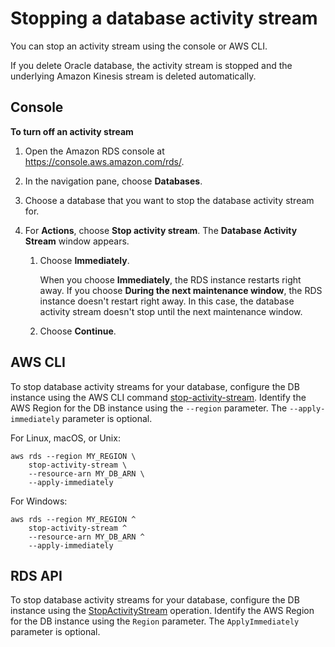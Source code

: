 # Stopping a database activity stream<a name="DBActivityStreams.Disabling"></a>

You can stop an activity stream using the console or AWS CLI\.

If you delete Oracle database, the activity stream is stopped and the underlying Amazon Kinesis stream is deleted automatically\.

## Console<a name="DBActivityStreams.Disabling-collapsible-section-D1"></a>

**To turn off an activity stream**

1. Open the Amazon RDS console at [https://console\.aws\.amazon\.com/rds/](https://console.aws.amazon.com/rds/)\.

1. In the navigation pane, choose **Databases**\.

1. Choose a database that you want to stop the database activity stream for\.

1. For **Actions**, choose **Stop activity stream**\. The **Database Activity Stream** window appears\.

   1. Choose **Immediately**\.

      When you choose **Immediately**, the RDS instance restarts right away\. If you choose **During the next maintenance window**, the RDS instance doesn't restart right away\. In this case, the database activity stream doesn't stop until the next maintenance window\.

   1. Choose **Continue**\.

## AWS CLI<a name="DBActivityStreams.Disabling-collapsible-section-D2"></a>

To stop database activity streams for your database, configure the DB instance using the AWS CLI command [stop\-activity\-stream](https://docs.aws.amazon.com/cli/latest/reference/rds/stop-activity-stream.html)\. Identify the AWS Region for the DB instance using the `--region` parameter\. The `--apply-immediately` parameter is optional\.

For Linux, macOS, or Unix:

```
aws rds --region MY_REGION \
    stop-activity-stream \
    --resource-arn MY_DB_ARN \
    --apply-immediately
```

For Windows:

```
aws rds --region MY_REGION ^
    stop-activity-stream ^
    --resource-arn MY_DB_ARN ^
    --apply-immediately
```

## RDS API<a name="DBActivityStreams.Disabling-collapsible-section-D3"></a>

To stop database activity streams for your database, configure the DB instance using the [StopActivityStream](https://docs.aws.amazon.com/AmazonRDS/latest/APIReference/API_StopActivityStream.html) operation\. Identify the AWS Region for the DB instance using the `Region` parameter\. The `ApplyImmediately` parameter is optional\.